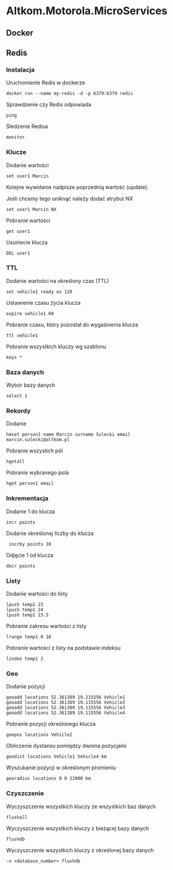 # Altkom.Motorola.MicroServices


## Docker


## Redis


### Instalacja

Uruchomienie Redis w dockerze
~~~
docker run --name my-redis -d -p 6379:6379 redis
~~~

Sprawdzenie czy Redis odpowiada
~~~
ping
~~~

Śledzenie Redisa
~~~
monitor
~~~

### Klucze

Dodanie wartości
~~~
set user1 Marcin
~~~
Kolejne wywołanie nadpisze poprzednią wartość (update).

Jeśli chcemy tego uniknąć należy dodać atrybut NX
~~~
set user1 Marcin NX
~~~

Pobranie wartości
~~~
get user1
~~~


Usuniecie klucza
~~~
DEL user1
~~~


### TTL

Dodanie wartości na określony czas (TTL)
~~~
set vehicle1 ready ex 120
~~~

Ustawienie czasu życia klucza
~~~
expire vehicle1 60
~~~



Pobranie czasu, który pozostał do wygaśnienia klucza
~~~
ttl vehicle1
~~~

Pobranie wszystkich kluczy wg szablonu
~~~
keys *
~~~

### Baza danych

Wybór bazy danych
~~~
select 1
~~~


###  Rekordy

Dodanie 
~~~
hmset person1 name Marcin surname Sulecki email marcin.sulecki@altkom.pl
~~~

Pobranie wszystich pól
~~~
hgetall
~~~

Pobranie wybranego pola
 ~~~
 hget person1 email
 ~~~
 
 
 ### Inkrementacja
 
 Dodanie 1 do klucza
 ~~~
 incr points
 ~~~
 
 Dodanie określonej liczby do klucza
 ~~~
  incrby points 10
 ~~~
 
 Odjęcie 1 od klucza
 ~~~
 decr points
 ~~~
 

### Listy

Dodanie wartości do listy
~~~ 
lpush temp1 23
lpush temp1 24
lpush temp1 23.5
~~~

Pobranie zakresu wartości z listy
~~~
lrange temp1 0 10
~~~

Pobranie wartości z listy na podstawie indeksu
~~~
lindex temp1 2
~~~

### Geo

Dodanie pozycji
~~~
geoadd locations 52.361389 19.115556 Vehicle1
geoadd locations 52.361389 19.115556 Vehicle2
geoadd locations 52.361389 19.115556 Vehicle3
geoadd locations 52.361389 19.115556 Vehicle4
~~~

Pobranie pozycji określonego klucza
~~~
geopos locations Vehicle2
~~~


Obliczenie dystansu pomiędzy dwoma pozycjami
~~~ 
geodist locations Vehicle1 Vehicle4 km
~~~


Wyszukanie pozycji w określonym promieniu
~~~
georadius locations 0 0 22000 km
~~~

### Czyszczenie 

Wyczyszczenie wszystkich kluczy ze wszystkich baz danych
~~~
flushall
~~~

Wyczyszczenie wszystkich kluczy z bieżącej bazy danych
~~~
flushdb
~~~


Wyczyszczenie wszystkich kluczy z określonej bazy danych
~~~
-n <database_number> flushdb
~~~






